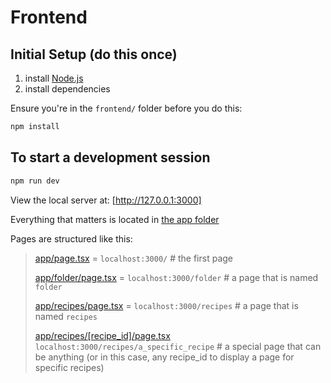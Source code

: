 # Frontend

## Initial Setup (do this once)

1. install [Node.js](https://nodejs.org/en)
2. install dependencies

Ensure you're in the `frontend/` folder before you do this:

```bash
npm install
```

## To start a development session

```bash
npm run dev
```

View the local server at: [http://127.0.0.1:3000]

Everything that matters is located in [the app folder](./app/)

Pages are structured like this:

> [app/page.tsx](./app/page.tsx) = `localhost:3000/` # the first page 
>
> [app/folder/page.tsx](./app/folder/page.tsx) = `localhost:3000/folder` # a page that is named `folder`
>
> [app/recipes/page.tsx](./app/recipes/page.tsx) = `localhost:3000/recipes` # a page that is named `recipes`
>
> [app/recipes/\[recipe_id\]/page.tsx](./app/recipes/\[recipe_id\]/page.tsx) `localhost:3000/recipes/a_specific_recipe` # a special page that can be anything (or in this case, any recipe_id to display a page for specific recipes)
